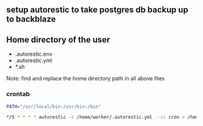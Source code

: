## setup autorestic to take postgres db backup up to backblaze

## Home directory of the user

- .autorestic.env 
- .autorestic.yml
- *.sh

Note: find and replace the home directory path in all above files

 ### crontab
```bash
PATH="/usr/local/bin:/usr/bin:/bin"

*/5 * * * * autorestic -c /home/worker/.autorestic.yml --ci cron > /home/worker/autorestic.log 2>&1
```

